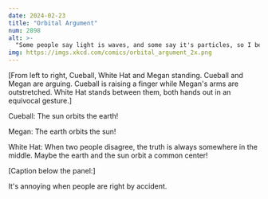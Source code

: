 ```yaml
---
date: 2024-02-23
title: "Orbital Argument"
num: 2898
alt: >-
  "Some people say light is waves, and some say it's particles, so I bet light is some in-between thing that's both wave and particle depending on how you look at it. Am I right?" "YES, BUT YOU SHOULDN'T BE!"
img: https://imgs.xkcd.com/comics/orbital_argument_2x.png
---
```

[From left to right, Cueball, White Hat and Megan standing. Cueball and Megan are arguing. Cueball is raising a finger while Megan's arms are outstretched. White Hat stands between them, both hands out in an equivocal gesture.]

Cueball: The sun orbits the earth!

Megan: The earth orbits the sun!

White Hat: When two people disagree, the truth is always somewhere in the middle. Maybe the earth and the sun orbit a common center!

[Caption below the panel:]

It's annoying when people are right by accident.